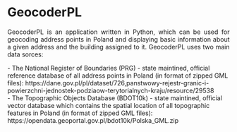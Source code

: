 # GeocoderPL
<p align="justify">
GeocoderPL is an application written in Python, which can be used for geocoding address points in Poland and displaying basic information about a given address and the building assigned to it. GeocoderPL uses two main data sorces: </p>
  - The National Register of Boundaries (PRG) - state maintined, official reference database of all address points in Poland (in format of zipped GML files): https://dane.gov.pl/pl/dataset/726,panstwowy-rejestr-granic-i-powierzchni-jednostek-podziaow-terytorialnych-kraju/resource/29538 <br>
  - The Topographic Objects Database (BDOT10k) -  state maintined, official vector database which contains the spatial location of all topographic features in Poland (in format of zipped GML files): https://opendata.geoportal.gov.pl/bdot10k/Polska_GML.zip  
